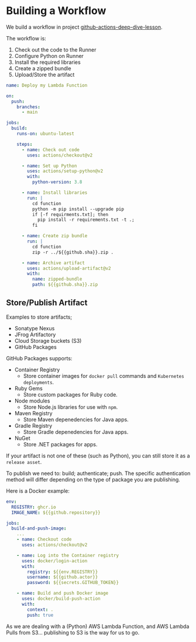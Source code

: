 # Building a Workflow

We build a workflow in project [github-actions-deep-dive-lesson](https://github.com/davidainslie/github-actions-deep-dive-lesson).

The workflow is:
1. Check out the code to the Runner
2. Configure Python on Runner
3. Install the required libraries
4. Create a zipped bundle
5. Upload/Store the artifact

```yaml
name: Deploy my Lambda Function

on:
  push:
    branches:
      - main

jobs:
  build:
    runs-on: ubuntu-latest

    steps:
      - name: Check out code
        uses: actions/checkout@v2

      - name: Set up Python
        uses: actions/setup-python@v2
        with:
          python-version: 3.8

      - name: Install libraries
        run: |
          cd function
          python -m pip install --upgrade pip
          if [-f requirments.txt]; then
            pip install -r requirements.txt -t .;
          fi

      - name: Create zip bundle
        run: |
          cd function
          zip -r ../${{github.sha}}.zip .

      - name: Archive artifact
        uses: actions/upload-artifact@v2
        with:
          name: zipped-bundle
          path: ${{github.sha}}.zip
```

## Store/Publish Artifact

Examples to store artifacts;
- Sonatype Nexus
- JFrog Artifactory
- Cloud Storage buckets (S3)
- GitHub Packages

GitHub Packages supports:
- Container Registry
  - Store container images for `docker pull` commands and `Kubernetes deployments`.
- Ruby Gems
  - Store custom packages for Ruby code.
- Node modules
  - Store Node.js libraries for use with `npm`.
- Maven Registry
  - Store Maven depenedencies for Java apps.
- Gradle Registry
  - Store Gradle depenedencies for Java apps.
- NuGet
  - Store .NET packages for apps.

If your artifact is not one of these (such as Python), you can still store it as a `release asset`.

To publish we need to: build; authenticate; push.
The specific authentication method will differ depending on the type of package you are publishing.

Here is a Docker example:
```yaml
env:
  REGISTRY: ghcr.io
  IMAGE_NAME: ${{github.repository}}

jobs:
  build-and-push-image:
    ...
    - name: Checkout code
      uses: actions/checkout@v2

    - name: Log into the Container registry
      uses: docker/login-action
      with:
        registry: ${{env.REGISTRY}}
        username: ${{github.actor}}
        password: ${{secrets.GITHUB_TOKEN}}

    - name: Build and push Docker image
      uses: docker/build-push-action
      with:
        context: .
        push: true
```

As we are dealing with a (Python) AWS Lambda Function, and AWS Lambda Pulls from S3... publishing to S3 is the way for us to go.